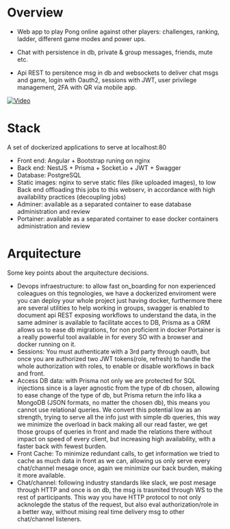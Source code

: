 **Overview**
============

-   Web app to play Pong online against other players: challenges, ranking, ladder, different game modes and power ups.

-   Chat with persistence in db, private & group messages, friends, mute etc.

-   Api REST to persitence msg in db and websockets to deliver chat msgs and game, login with Oauth2, sessions with JWT, user privilege management, 2FA with QR via mobile app.

[![Video](https://em4dri.github.io/42_ft_transcendence/media/demo.png)](https://em4dri.github.io/42_ft_transcendence/media/demo.webm)


**Stack**
=========

A set of dockerized applications to serve at localhost:80

-   Front end: Angular + Bootstrap runing on nginx
-   Back end: NestJS + Prisma + Socket.io + JWT + Swagger
-   Database: PostgreSQL
-   Static images: nginx to serve static files (like uploaded images), to low Back end offloading this jobs to this webserv, in accordance with high availability practices (decoupling jobs)
-   Adminer: available as a separated container to ease database administration and review
-   Portainer: available as a separated container to ease docker containers administration and review

**Arquitecture**
================

Some key points about the arquitecture decisions.
-	Devops infraestructure: to allow fast on_boarding for non experienced coleagues on this tegnologies, we have a dockerized enviroment were you can deploy your whole project just having docker, furthermore there are several utilities to help working in groups, swagger is enabled to document api REST exposing workflows to understand the data, in the same adminer is available to facilitate acces to DB, Prisma as a ORM allows us to ease db migrations, for non proficient in docker Portainer is a really powerful tool available in for every SO with a browser and docker running on it.
-	Sessions: You must authenticate with a 3rd party through oauth, but once you are authorized two JWT tokens(role, refresh) to handle the whole authorization with roles, to enable or disable workflows in back and front.
-	Access DB data: with Prisma not only we are protected for SQL injections since is a layer agnostic from the type of db chosen, allowing to ease change of the type of db, but Prisma return  the info lika a MongoDB (JSON formats, no matter the chosen db), this means you cannot use relational queries. We convert this potential low as an strength, trying to serve all the info just with simple db queries, this way we minimize the overload in back making all our read faster, we get those groups of queries in front and made the relations there without impact on speed of every client, but increasing high availability, with a faster back with fewest burden.
-	Front Cache: To minimize redundant calls, to get information we tried to cache as much data in front as we can, allowing us only serve every chat/channel mesage once, again we minimize our back burden, making it more available.
-	Chat/channel: following industry standards like slack, we post mesage through HTTP and once is on db, the msg is trasmited through WS to the rest of participants. This way you have HTTP protocol to not only acknolegde the status of the request, but also eval authorization/role in a better way, without mising real time delivery msg to other chat/channel listeners.
